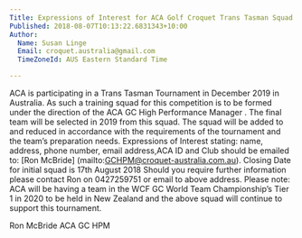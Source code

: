 ```yaml
---
Title: Expressions of Interest for ACA Golf Croquet Trans Tasman Squad 2019
Published: 2018-08-07T10:13:22.6831343+10:00
Author:
  Name: Susan Linge
  Email: croquet.australia@gmail.com
  TimeZoneId: AUS Eastern Standard Time

---
```

ACA is participating in a Trans Tasman Tournament in December 2019 in Australia.  As such a training squad for this competition is to be formed under the direction of the ACA GC High Performance Manager .  The final team will be selected in 2019 from this squad.
The squad will be added to and reduced in accordance with the requirements of the tournament and the team’s preparation needs.
Expressions of Interest stating:  name, address, phone number, email address,ACA ID and Club should be emailed to:
[Ron McBride] (mailto:GCHPM@croquet-australia.com.au).
Closing Date for initial squad is 17th August 2018
Should you require further information please contact Ron on 0427259751 or email to above address.
Please note:  ACA will be having a team in the WCF GC World Team Championship’s Tier 1 in 2020 to be held in New Zealand and the above squad will continue to support this tournament.

Ron McBride
ACA GC HPM